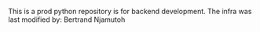 This is a prod python repository is for backend development. 
 The infra was last modified by: Bertrand Njamutoh